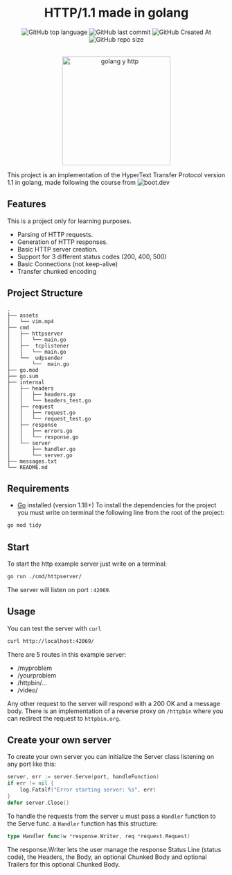 <div align="center">

# HTTP/1.1 made in golang

![GitHub top language](https://img.shields.io/github/languages/top/alerone/httpfromtcp?color=%2377CDFF)
![GitHub last commit](https://img.shields.io/github/last-commit/alerone/httpfromtcp?color=%23bc0bbf)
![GitHub Created At](https://img.shields.io/github/created-at/alerone/httpfromtcp?color=%230dba69)
![GitHub repo size](https://img.shields.io/github/repo-size/alerone/httpfromtcp?color=%23390385)

<br>

<img src="https://github.com/user-attachments/assets/1bc11981-5738-4a70-aa24-2a9a6eea563a" alt="golang y http" width="250" height="250"/>

</div>

This project is an implementation of the HyperText Transfer Protocol version 1.1 in golang, made following the course from ![boot.dev](https://www.boot.dev/courses/learn-http-protocol-golang)


## Features

This is a project only for learning purposes.

- Parsing of HTTP requests.
- Generation of HTTP responses.
- Basic HTTP server creation.
- Support for 3 different status codes (200, 400, 500)
- Basic Connections (not keep-alive)
- Transfer chunked encoding


## Project Structure

```
.
├── assets
│   └── vim.mp4
├── cmd
│   ├── httpserver
│   │   └── main.go
│   ├──  tcplistener
│   │   └── main.go
│   └──  udpsender
│       └──  main.go
├── go.mod
├── go.sum
├── internal
│   ├── headers
│   │   ├── headers.go
│   │   └── headers_test.go
│   ├── request
│   │   ├── request.go
│   │   └── request_test.go
│   ├── response
│   │   ├── errors.go
│   │   └── response.go
│   └── server
│       ├── handler.go
│       └── server.go
├── messages.txt
└── README.md
```

## Requirements

- [Go](https://golang.org/dl/)  installed (version 1.18+)
To install the dependencies for the project you must write on terminal the following line from the root of the project:
```bash
go mod tidy
```

## Start

To start the http example server just write on a terminal:

```bash
go run ./cmd/httpserver/
```

The server will listen on port `:42069`.

## Usage

You can test the server with `curl`
```bash
curl http://localhost:42069/
```
There are 5 routes in this example server:
- /myproblem
- /yourproblem
- /httpbin/...
- /video/

Any other request to the server will respond with a 200 OK and a message body. There is an implementation of a reverse proxy on 
`/httpbin` where you can redirect the request to `httpbin.org`.

## Create your own server

To create your own server you can initialize the Server class listening on any port like this:

```go
server, err := server.Serve(port, handleFunction)
if err != nil {
    log.Fatalf("Error starting server: %s", err)
}
defer server.Close()
```

To handle the requests from the server u must pass a `Handler` function to the Serve func. a `Handler` function has this structure:

```go
type Handler func(w *response.Writer, req *request.Request) 
```
The response.Writer lets the user manage the response Status Line (status code), the Headers, the Body, an optional
Chunked Body and optional Trailers for this optional Chunked Body.

